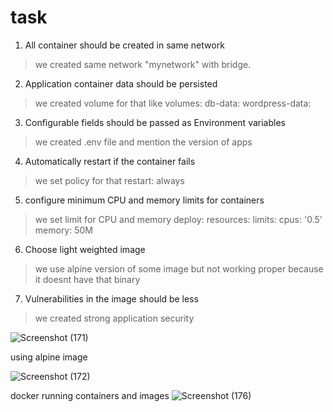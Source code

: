 # task
1. All container should be created in same network
> we created same network "mynetwork" with bridge.

2. Application container data should be persisted
> we created volume for that like
volumes:
  db-data:
  wordpress-data:


3. Configurable fields should be passed as Environment variables
> we created .env file and mention the version of apps


4. Automatically restart if the container fails
> we set policy for that
restart: always

5. configure minimum CPU and memory limits for containers
>we set limit for CPU and memory
deploy:
      resources:
        limits:
          cpus: '0.5'
          memory: 50M
6. Choose light weighted image
>we use alpine version of some image but not working proper because it doesnt have that binary

7. Vulnerabilities in the image should be less
> we created strong application security



![Screenshot (171)](https://user-images.githubusercontent.com/94424237/165456143-ad0b73ad-8861-4dae-bc41-469dbc22dd0c.png)

using alpine image 

![Screenshot (172)](https://user-images.githubusercontent.com/94424237/165456257-01f7d391-3ff6-4222-87f2-e89e8eca6d97.png)

docker running containers and images
![Screenshot (176)](https://user-images.githubusercontent.com/94424237/165899553-e95c171c-bd52-4620-9343-0889cc38047c.png)

